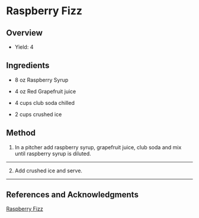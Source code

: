 # Raspberry Fizz

## Overview

- Yield: 4

## Ingredients

- 8 oz Raspberry Syrup

- 4 oz Red Grapefruit juice

- 4 cups club soda chilled

- 2 cups crushed ice

## Method

1. In a pitcher add raspberry syrup, grapefruit juice, club soda and mix until raspberry syrup is diluted.
---

2. Add crushed ice and serve.
---

## References and Acknowledgments

[Raspberry Fizz](https://www.jocooks.com/recipes/raspberry-fizz/)
